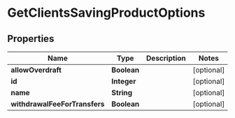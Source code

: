 

# GetClientsSavingProductOptions


## Properties

| Name | Type | Description | Notes |
|------------ | ------------- | ------------- | -------------|
|**allowOverdraft** | **Boolean** |  |  [optional] |
|**id** | **Integer** |  |  [optional] |
|**name** | **String** |  |  [optional] |
|**withdrawalFeeForTransfers** | **Boolean** |  |  [optional] |



